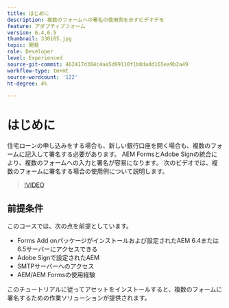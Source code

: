 ```yaml
---
title: はじめに
description: 複数のフォームへの署名の使用例を示すビデオデモ
feature: アダプティブフォーム
version: 6.4,6.5
thumbnail: 330165.jpg
topic: 開発
role: Developer
level: Experienced
source-git-commit: 462417d384c4aa5d99110f1b8dadd165ea9b2a49
workflow-type: tm+mt
source-wordcount: '122'
ht-degree: 4%

---
```


# はじめに

住宅ローンの申し込みをする場合も、新しい銀行口座を開く場合も、複数のフォームに記入して署名する必要があります。 AEM FormsとAdobe Signの統合により、複数のフォームへの入力と署名が容易になります。
次のビデオでは、複数のフォームに署名する場合の使用例について説明します。

>[!VIDEO](https://video.tv.adobe.com/v/330165?quality=9&learn=on)

## 前提条件

このコースでは、次の点を前提としています。

* Forms Add onパッケージがインストールおよび設定されたAEM 6.4または6.5サーバーにアクセスできる
* Adobe Signで設定されたAEM
* SMTPサーバーへのアクセス
* AEM/AEM Formsの使用経験

このチュートリアルに従ってアセットをインストールすると、複数のフォームに署名するための作業ソリューションが提供されます。